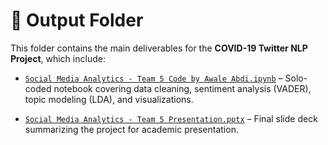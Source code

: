 # 📂 Output Folder

This folder contains the main deliverables for the **COVID-19 Twitter NLP Project**, which include:

- [`Social Media Analytics - Team 5 Code by Awale Abdi.ipynb`](https://covid-text-mining-vader-lda-pipeline.s3.us-east-2.amazonaws.com/Social+Media+Analytics+-+Team+5+Code+by+Awale+Abdi.ipynb) – Solo-coded notebook covering data cleaning, sentiment analysis (VADER), topic modeling (LDA), and visualizations.
  
- [`Social Media Analytics - Team 5 Presentation.pptx`](https://covid-text-mining-vader-lda-pipeline.s3.us-east-2.amazonaws.com/Social+Media+Analytics+-+Team+5+Presentation.pptx) – Final slide deck summarizing the project for academic presentation.
